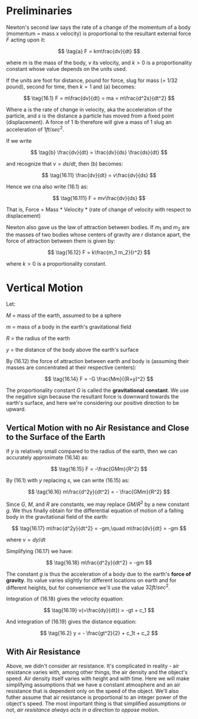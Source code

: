 # Preliminaries 

Newton's second law says the rate of a change of the momentum of a body (momentum = mass x velocity) is proportional to the resultant external force $F$ acting upon it:

$$ \tag{a} F = km\frac{dv}{dt} $$

where $m$ is the mass of the body, $v$ its velocity, and $k > 0$ is a proportionality constant whose value depends on the units used.

If the units are foot for distance, pound for force, slug for mass (= 1/32 pound), second for time, then $k=1$ and (a) becomes:

$$ \tag{16.1} F = m\frac{dv}{dt} = ma = m\frac{d^2s}{dt^2} $$

Where a is the rate of change in velocity, aka the acceleration of the particle, and $s$ is the distance a particle has moved from a fixed point (displacement). A force of 1 lb therefore will give a mass of 1 slug an acceleration of $1 ft/sec^2$.

If we write

$$ \tag{b} \frac{dv}{dt} = \frac{dv}{ds} \frac{ds}{dt} $$

and recognize that $v = ds/dt$, then (b) becomes:

$$ \tag{16.11} \frac{dv}{dt} = v\frac{dv}{ds} $$

Hence we cna also write (16.1) as:

$$ \tag{16.111} F = mv\frac{dv}{ds} $$

That is, Force = Mass * Velocity * (rate of change of velocity with respect to displacement)

Newton also gave us the law of attraction between bodies. If $m_1$ and $m_2$ are the masses of two bodies whose centers of gravity are $r$ distance apart, the force of attraction between them is given by:

$$ \tag{16.12} F = k\frac{m_1 m_2}{r^2} $$

where $k > 0$ is a proportionality constant.

# Vertical Motion

Let:

$M$ = mass of the earth, assumed to be a sphere

$m$ = mass of a body in the earth's gravitational field

$R$ = the radius of the earth

$y$ = the distance of the body above the earth's surface

By (16.12) the force of attraction between earth and body is (assuming their masses are concentrated at their respective centers):

$$ \tag{16.14} F = -G \frac{Mm}{(R+y)^2} $$

The proportionality constant $G$ is called the **gravitational constant**. We use the negative sign because the resultant force is downward towards the earth's surface, and here we're considering our positive direction to be upward.

## Vertical Motion with no Air Resistance and Close to the Surface of the Earth

If $y$ is relatively small compared to the radius of the earth, then we can accurately approximate (16.14) as:

$$ \tag{16.15} F = -\frac{GMm}{R^2} $$

By (16.1) with $y$ replacing $s$, we can write (16.15) as:

$$ \tag{16.16} m\frac{d^2y}{dt^2} = - \frac{GMm}{R^2} $$

Since $G$, $M$, and $R$ are constants, we may replace $GM/R^2$ by a new constant $g$. We thus finally obtain for the differential equation of motion of a falling body in the gravitational field of the earth:

$$ \tag{16.17} m\frac{d^2y}{dt^2} = -gm,\quad m\frac{dv}{dt} = -gm $$

where $v = dy/dt$

Simplifying (16.17) we have:

$$ \tag{16.18} m\frac{d^2y}{dt^2} = -gm $$

The constant $g$ is thus the acceleration of a body due to the earth's **force of gravity**. Its value varies slightly for different locations on earth and for different heights, but for convenience we'll use the value $32 ft/sec^2$.

Integration of (16.18) gives the velocity equation:

$$ \tag{16.19} v(=\frac{dy}{dt}) = -gt + c_1 $$

And integration of (16.19) gives the distance equation:

$$ \tag{16.2} y = - \frac{gt^2}{2} + c_1t + c_2 $$

## With Air Resistance

Above, we didn't consider air resistance. It's complicated in reality - air resistance varies with, among other things, the air density and the object's speed. Air density itself varies with height and with time. Here we will make simplifying assumptions that we have a constant atmosphere and an air resistance that is dependent only on the speed of the object. We'll also futher assume that air resistance is proportional to an integer power of the object's speed. The most important thing is that simplified assumptions or not, *air resistance always acts in a direction to oppose motion*. 
